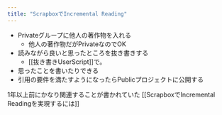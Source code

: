 ```yaml
---
title: "ScrapboxでIncremental Reading"
---
```


- Privateグループに他人の著作物を入れる
    - 他人の著作物だがPrivateなのでOK
- 読みながら良いと思ったところを抜き書きする
    - [[抜き書きUserScript]]で。
- 思ったことを書いたりできる
- 引用の要件を満たすようになったらPublicプロジェクトに公開する

1年以上前にかなり関連することが書かれていた
[[ScrapboxでIncremental Readingを実現するには]]
